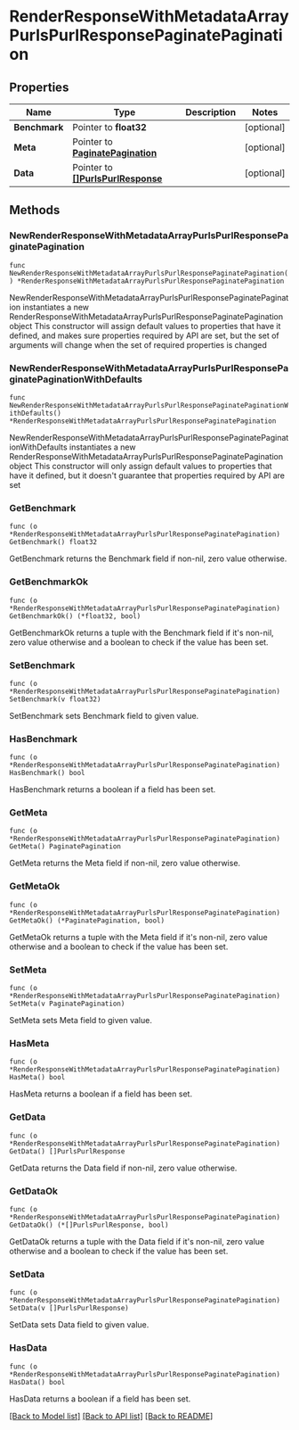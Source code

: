 # RenderResponseWithMetadataArrayPurlsPurlResponsePaginatePagination

## Properties

Name | Type | Description | Notes
------------ | ------------- | ------------- | -------------
**Benchmark** | Pointer to **float32** |  | [optional] 
**Meta** | Pointer to [**PaginatePagination**](PaginatePagination.md) |  | [optional] 
**Data** | Pointer to [**[]PurlsPurlResponse**](PurlsPurlResponse.md) |  | [optional] 

## Methods

### NewRenderResponseWithMetadataArrayPurlsPurlResponsePaginatePagination

`func NewRenderResponseWithMetadataArrayPurlsPurlResponsePaginatePagination() *RenderResponseWithMetadataArrayPurlsPurlResponsePaginatePagination`

NewRenderResponseWithMetadataArrayPurlsPurlResponsePaginatePagination instantiates a new RenderResponseWithMetadataArrayPurlsPurlResponsePaginatePagination object
This constructor will assign default values to properties that have it defined,
and makes sure properties required by API are set, but the set of arguments
will change when the set of required properties is changed

### NewRenderResponseWithMetadataArrayPurlsPurlResponsePaginatePaginationWithDefaults

`func NewRenderResponseWithMetadataArrayPurlsPurlResponsePaginatePaginationWithDefaults() *RenderResponseWithMetadataArrayPurlsPurlResponsePaginatePagination`

NewRenderResponseWithMetadataArrayPurlsPurlResponsePaginatePaginationWithDefaults instantiates a new RenderResponseWithMetadataArrayPurlsPurlResponsePaginatePagination object
This constructor will only assign default values to properties that have it defined,
but it doesn't guarantee that properties required by API are set

### GetBenchmark

`func (o *RenderResponseWithMetadataArrayPurlsPurlResponsePaginatePagination) GetBenchmark() float32`

GetBenchmark returns the Benchmark field if non-nil, zero value otherwise.

### GetBenchmarkOk

`func (o *RenderResponseWithMetadataArrayPurlsPurlResponsePaginatePagination) GetBenchmarkOk() (*float32, bool)`

GetBenchmarkOk returns a tuple with the Benchmark field if it's non-nil, zero value otherwise
and a boolean to check if the value has been set.

### SetBenchmark

`func (o *RenderResponseWithMetadataArrayPurlsPurlResponsePaginatePagination) SetBenchmark(v float32)`

SetBenchmark sets Benchmark field to given value.

### HasBenchmark

`func (o *RenderResponseWithMetadataArrayPurlsPurlResponsePaginatePagination) HasBenchmark() bool`

HasBenchmark returns a boolean if a field has been set.

### GetMeta

`func (o *RenderResponseWithMetadataArrayPurlsPurlResponsePaginatePagination) GetMeta() PaginatePagination`

GetMeta returns the Meta field if non-nil, zero value otherwise.

### GetMetaOk

`func (o *RenderResponseWithMetadataArrayPurlsPurlResponsePaginatePagination) GetMetaOk() (*PaginatePagination, bool)`

GetMetaOk returns a tuple with the Meta field if it's non-nil, zero value otherwise
and a boolean to check if the value has been set.

### SetMeta

`func (o *RenderResponseWithMetadataArrayPurlsPurlResponsePaginatePagination) SetMeta(v PaginatePagination)`

SetMeta sets Meta field to given value.

### HasMeta

`func (o *RenderResponseWithMetadataArrayPurlsPurlResponsePaginatePagination) HasMeta() bool`

HasMeta returns a boolean if a field has been set.

### GetData

`func (o *RenderResponseWithMetadataArrayPurlsPurlResponsePaginatePagination) GetData() []PurlsPurlResponse`

GetData returns the Data field if non-nil, zero value otherwise.

### GetDataOk

`func (o *RenderResponseWithMetadataArrayPurlsPurlResponsePaginatePagination) GetDataOk() (*[]PurlsPurlResponse, bool)`

GetDataOk returns a tuple with the Data field if it's non-nil, zero value otherwise
and a boolean to check if the value has been set.

### SetData

`func (o *RenderResponseWithMetadataArrayPurlsPurlResponsePaginatePagination) SetData(v []PurlsPurlResponse)`

SetData sets Data field to given value.

### HasData

`func (o *RenderResponseWithMetadataArrayPurlsPurlResponsePaginatePagination) HasData() bool`

HasData returns a boolean if a field has been set.


[[Back to Model list]](../README.md#documentation-for-models) [[Back to API list]](../README.md#documentation-for-api-endpoints) [[Back to README]](../README.md)


